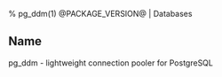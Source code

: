 % pg_ddm(1) @PACKAGE_VERSION@ | Databases

## Name

pg_ddm - lightweight connection pooler for PostgreSQL
